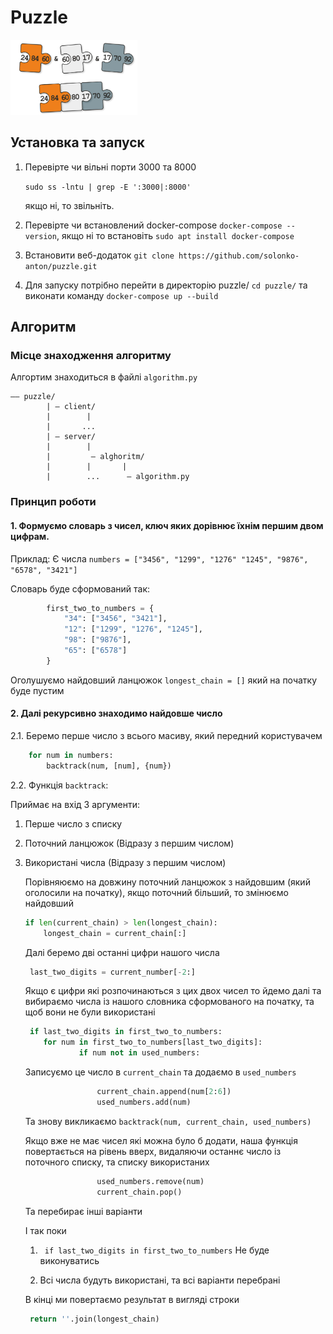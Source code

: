 # Puzzle
![Puzzle](https://github.com/solonko-anton/puzzle/blob/main/image.png)
## Установка та запуск

1. Перевірте чи вільні порти 3000 та 8000
   
   `sudo ss -lntu | grep -E ':3000|:8000' `

   якщо ні, то звільніть.

2. Перевірте чи встановлений docker-compose `docker-compose --version`, якщо ні то встановіть `sudo apt install docker-compose`

3. Встановити веб-додаток `git clone https://github.com/solonko-anton/puzzle.git` 

4. Для запуску потрібно перейти в директорію puzzle/
   `cd puzzle/` та виконати команду `docker-compose up --build`


## Алгоритм

### Місце знаходження алгоритму

Алгортим знаходиться в файлі `algorithm.py`

```
—— puzzle/
        | — client/
        |        |
        |       ...
        | — server/
        |        |
        |         — alghoritm/
        |        |       |
        |        ...      — algorithm.py
```


### Принцип роботи

#### 1. Формуємо словарь з чисел, ключ яких дорівнює їхнім першим двом цифрам.
    
Приклад:  Є числа `numbers = ["3456", "1299", "1276" "1245", "9876", "6578", "3421"]` 

Словарь буде сформований так:
```python
        first_two_to_numbers = {
            "34": ["3456", "3421"],
            "12": ["1299", "1276", "1245"],
            "98": ["9876"],
            "65": ["6578"]
        }

 ```

Оголушуємо найдовший ланцюжок `longest_chain = []` який на початку буде пустим

#### 2. Далі рекурсивно знаходимо найдовше число
   
2.1. Беремо перше число з всього масиву, який передний користувачем

```python
    for num in numbers:
        backtrack(num, [num], {num})  
```

2.2. Функція `backtrack`:

 Приймає на вхід 3 аргументи:

1. Перше число з списку
2. Поточний ланцюжок (Відразу з першим числом)
3. Використані числа (Відразу з першим числом) 

    Порівняюємо на довжину поточний ланцюжок з найдовшим (який оголосили на початку), якщо поточний більший, то змінюємо найдовший

    ```python
    if len(current_chain) > len(longest_chain):
        longest_chain = current_chain[:]
    ```
    
    Далі беремо дві останні цифри нашого числа

    ```python
     last_two_digits = current_number[-2:]
    ```

    Якщо є цифри які розпочинаються з цих двох чисел то йдемо далі
    та  вибираємо числа із нашого словника сформованого на початку, та щоб вони не були використані
    ```python
     if last_two_digits in first_two_to_numbers:
        for num in first_two_to_numbers[last_two_digits]:
                if num not in used_numbers:
    ```

    Записуємо це число в `current_chain` та додаємо в `used_numbers` 
    ```python
                    current_chain.append(num[2:6])
                    used_numbers.add(num)
    ```

    Та знову викликаємо `backtrack(num, current_chain, used_numbers)`

    Якщо вже не має чисел які можна було б додати, наша функція повертається на рівень вверх, видаляючи останнє число із поточного списку, та списку використаних

    ```python
                    used_numbers.remove(num)
                    current_chain.pop()
    ```
    Та перебирає інші варіанти

    І так поки 

    1.  ` if last_two_digits in first_two_to_numbers`
    Не буде виконуватись 

    2. Всі числа будуть використані, та всі варіанти перебрані
   
   В кінці ми повертаємо результат в вигляді строки
   ```python
    return ''.join(longest_chain)
   ``` 